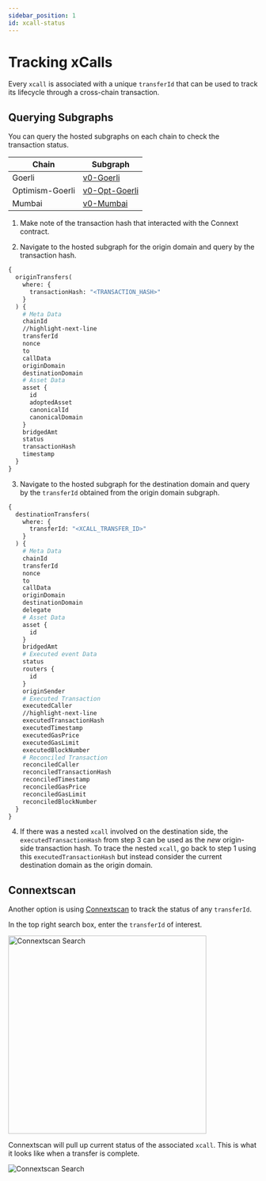 ```yaml
---
sidebar_position: 1
id: xcall-status
---
```


# Tracking xCalls

Every `xcall` is associated with a unique `transferId` that can be used to track its lifecycle through a cross-chain transaction.

## Querying Subgraphs

You can query the hosted subgraphs on each chain to check the transaction status.

| Chain | Subgraph |
| --- | --- |
| Goerli | [v0-Goerli](https://thegraph.com/hosted-service/subgraph/connext/nxtp-amarok-runtime-v0-goerli) |
| Optimism-Goerli | [v0-Opt-Goerli](https://thegraph.com/hosted-service/subgraph/connext/amarok-runtime-v0-opt-goerli) |
| Mumbai | [v0-Mumbai](https://thegraph.com/hosted-service/subgraph/connext/nxtp-amarok-runtime-v0-mumbai) |

1. Make note of the transaction hash that interacted with the Connext contract.

2. Navigate to the hosted subgraph for the origin domain and query by the transaction hash.

  ```graphql
  {
    originTransfers(
      where: {
        transactionHash: "<TRANSACTION_HASH>"
      }
    ) {
      # Meta Data
      chainId
      //highlight-next-line
      transferId
      nonce
      to
      callData
      originDomain
      destinationDomain
      # Asset Data
      asset {
        id
        adoptedAsset
        canonicalId
        canonicalDomain
      }
      bridgedAmt
      status
      transactionHash
      timestamp
    }
  }
  ```
        
3. Navigate to the hosted subgraph for the destination domain and query by the `transferId` obtained from the origin domain subgraph.

  ```graphql
  {
    destinationTransfers(
      where: {
        transferId: "<XCALL_TRANSFER_ID>"
      }
    ) {
      # Meta Data
      chainId
      transferId
      nonce
      to
      callData
      originDomain
      destinationDomain
      delegate
      # Asset Data
      asset {
        id
      }
      bridgedAmt
      # Executed event Data
      status
      routers {
        id
      }
      originSender
      # Executed Transaction
      executedCaller
      //highlight-next-line
      executedTransactionHash
      executedTimestamp
      executedGasPrice
      executedGasLimit
      executedBlockNumber
      # Reconciled Transaction
      reconciledCaller
      reconciledTransactionHash
      reconciledTimestamp
      reconciledGasPrice
      reconciledGasLimit
      reconciledBlockNumber
    }
  }
  ```

4. If there was a nested `xcall` involved on the destination side, the `executedTransactionHash` from step 3 can be used as the *new* origin-side transaction hash. To trace the nested `xcall`, go back to step 1 using this `executedTransactionHash` but instead consider the current destination domain as the origin domain.

## Connextscan

Another option is using [Connextscan](https://testnet.amarok.connextscan.io/) to track the status of any `transferId`.

In the top right search box, enter the `transferId` of interest.

<img src="/img/guides/connextscan_search.png" alt="Connextscan Search" width="400px"/>

Connextscan will pull up current status of the associated `xcall`. This is what it looks like when a transfer is complete.

<img src="/img/guides/connextscan_complete.png" alt="Connextscan Search"/>

